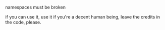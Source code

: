 namespaces must be broken

if you can use it, use it
if you're a decent human being, leave the credits in the code, please.
